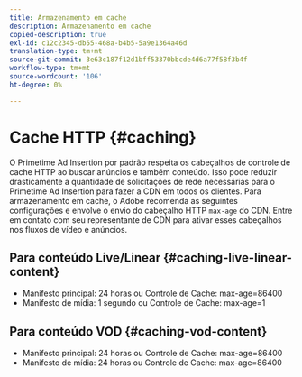 ```yaml
---
title: Armazenamento em cache
description: Armazenamento em cache
copied-description: true
exl-id: c12c2345-db55-468a-b4b5-5a9e1364a46d
translation-type: tm+mt
source-git-commit: 3e63c187f12d1bff53370bbcde4d6a77f58f3b4f
workflow-type: tm+mt
source-wordcount: '106'
ht-degree: 0%

---
```


# Cache HTTP {#caching}

O Primetime Ad Insertion por padrão respeita os cabeçalhos de controle de cache HTTP ao buscar anúncios e também conteúdo.  Isso pode reduzir drasticamente a quantidade de solicitações de rede necessárias para o Primetime Ad Insertion para fazer a CDN em todos os clientes.  Para armazenamento em cache, o Adobe recomenda as seguintes configurações e envolve o envio do cabeçalho HTTP `max-age` do CDN.  Entre em contato com seu representante de CDN para ativar esses cabeçalhos nos fluxos de vídeo e anúncios.

## Para conteúdo Live/Linear {#caching-live-linear-content}

* Manifesto principal: 24 horas ou Controle de Cache: max-age=86400
* Manifesto de mídia: 1 segundo ou Controle de Cache: max-age=1

## Para conteúdo VOD {#caching-vod-content}

* Manifesto principal: 24 horas ou Controle de Cache: max-age=86400
* Manifesto de mídia: 24 horas ou Controle de Cache: max-age=86400
